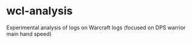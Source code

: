 # wcl-analysis
Experimental analysis of logs on Warcraft logs (focused on DPS warrior main hand speed)
